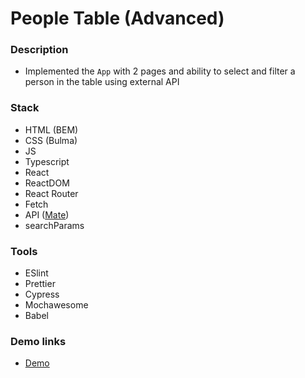 # People Table (Advanced)

### Description

- Implemented the `App` with 2 pages and ability to select and filter a person in the table using external API

### Stack

- HTML (BEM)
- CSS (Bulma)
- JS
- Typescript
- React
- ReactDOM
- React Router
- Fetch
- API ([Mate](https://mate-academy.github.io/react_people-table/api/people.json))
- searchParams

### Tools

- ESlint
- Prettier
- Cypress
- Mochawesome
- Babel

### Demo links

- [Demo](https://AndriiZakharenko.github.io/people-table-advanced/)

